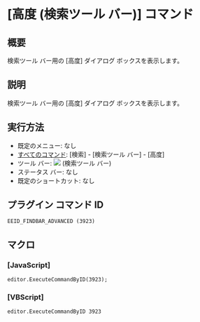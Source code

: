 # \[高度 (検索ツール バー)\] コマンド

## 概要

検索ツール バー用の \[高度\] ダイアログ ボックスを表示します。

## 説明

検索ツール バー用の \[高度\] ダイアログ ボックスを表示します。

## 実行方法

- 既定のメニュー: なし
- [すべてのコマンド](../../glossary/allcommands): \[検索\] \- \[検索ツール バー\] \- \[高度\]
- ツール バー: ![](../../images/commonsettings..png)
(検索ツール バー)
- ステータス バー: なし
- 既定のショートカット: なし

## プラグイン コマンド ID

```
EEID_FINDBAR_ADVANCED (3923)
```

## マクロ

### \[JavaScript\]

```
editor.ExecuteCommandByID(3923);
```

### \[VBScript\]

```
editor.ExecuteCommandByID 3923
```
